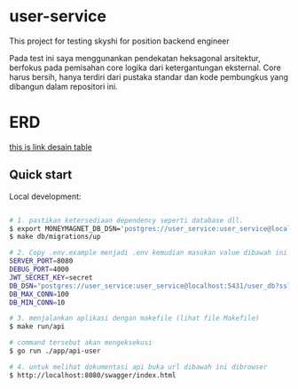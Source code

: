 # user-service
This project for testing skyshi for position backend engineer

Pada test ini saya menggunankan pendekatan heksagonal arsitektur, berfokus pada pemisahan core logika dari ketergantungan eksternal. Core harus bersih, hanya terdiri dari pustaka standar dan kode pembungkus yang dibangun dalam repositori ini.

# ERD
[this is link desain table](https://drive.google.com/file/d/1SrFASmTv5EnpJK1f0Pto9Ed3IUJkpNNT/view?usp=sharing)


## Quick start

Local development:  

```sh

# 1. pastikan ketersediaan dependency seperti database dll.
$ export MONEYMAGNET_DB_DSN='postgres://user_service:user_service@localhost:5431/user_db?sslmode=disable'
$ make db/migrations/up

# 2. Copy .env.example menjadi .env kemudian masukan value dibawah ini
SERVER_PORT=8080
DEBUG_PORT=4000
JWT_SECRET_KEY=secret
DB_DSN="postgres://user_service:user_service@localhost:5431/user_db?sslmode=disable"
DB_MAX_CONN=100
DB_MIN_CONN=10

# 3. menjalankan aplikasi dengan makefile (lihat file Makefile)
$ make run/api

# command tersebut akan mengeksekusi
$ go run ./app/api-user

# 4. untuk melihat dokumentasi api buka url dibawah ini dibrowser
$ http://localhost:8080/swagger/index.html

```  